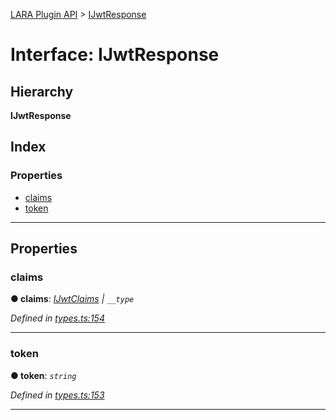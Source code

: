 [LARA Plugin API](../README.md) > [IJwtResponse](../interfaces/ijwtresponse.md)

# Interface: IJwtResponse

## Hierarchy

**IJwtResponse**

## Index

### Properties

* [claims](ijwtresponse.md#claims)
* [token](ijwtresponse.md#token)

---

## Properties

<a id="claims"></a>

###  claims

**● claims**: *[IJwtClaims](ijwtclaims.md) \| `__type`*

*Defined in [types.ts:154](../../../lara-typescript/src/plugin-api/types.ts#L154)*

___
<a id="token"></a>

###  token

**● token**: *`string`*

*Defined in [types.ts:153](../../../lara-typescript/src/plugin-api/types.ts#L153)*

___

